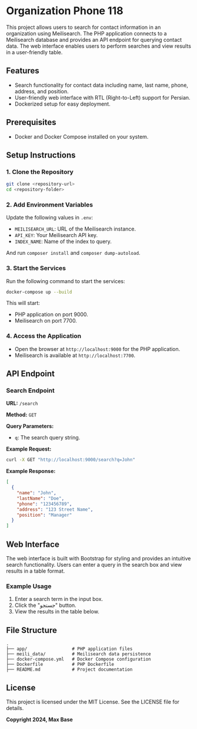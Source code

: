 # Organization Phone 118

This project allows users to search for contact information in an organization using Meilisearch. The PHP application connects to a Meilisearch database and provides an API endpoint for querying contact data. The web interface enables users to perform searches and view results in a user-friendly table.

## Features

- Search functionality for contact data including name, last name, phone, address, and position.
- User-friendly web interface with RTL (Right-to-Left) support for Persian.
- Dockerized setup for easy deployment.

## Prerequisites

- Docker and Docker Compose installed on your system.

## Setup Instructions

### 1. Clone the Repository

```bash
git clone <repository-url>
cd <repository-folder>
```

### 2. Add Environment Variables

Update the following values in `.env`:

- `MEILISEARCH_URL`: URL of the Meilisearch instance.
- `API_KEY`: Your Meilisearch API key.
- `INDEX_NAME`: Name of the index to query.

And run `composer install` and `composer dump-autoload`.

### 3. Start the Services

Run the following command to start the services:

```bash
docker-compose up --build
```

This will start:

- PHP application on port 9000.
- Meilisearch on port 7700.

### 4. Access the Application

- Open the browser at `http://localhost:9000` for the PHP application.
- Meilisearch is available at `http://localhost:7700`.

## API Endpoint

### Search Endpoint

**URL:** `/search`

**Method:** `GET`

**Query Parameters:**
- `q`: The search query string.

**Example Request:**

```bash
curl -X GET "http://localhost:9000/search?q=John"
```

**Example Response:**
```json
[
  {
    "name": "John",
    "lastName": "Doe",
    "phone": "123456789",
    "address": "123 Street Name",
    "position": "Manager"
  }
]
```

## Web Interface

The web interface is built with Bootstrap for styling and provides an intuitive search functionality. Users can enter a query in the search box and view results in a table format.

### Example Usage

1. Enter a search term in the input box.
2. Click the "جستجو" button.
3. View the results in the table below.

## File Structure

```
.
├── app/                 # PHP application files
├── meili_data/          # Meilisearch data persistence
├── docker-compose.yml   # Docker Compose configuration
├── Dockerfile           # PHP Dockerfile
├── README.md            # Project documentation
```

## License

This project is licensed under the MIT License. See the LICENSE file for details.

**Copyright 2024, Max Base**
